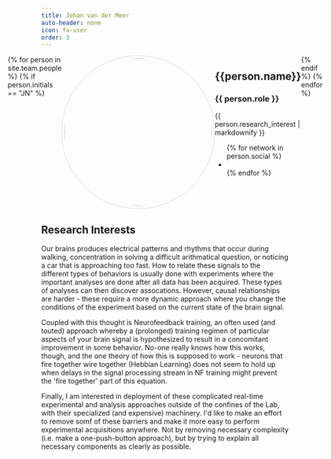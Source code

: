 ```yaml
---
title: Johan van der Meer
auto-header: none
icon: fa-user
order: 3
---
```

<head>
<style>
img.portrait {
  border-radius: 50%;
  width: 300px;
  border: 1px solid #ddd;
  padding: 5px;
}
.row {
  display: flex;
  justify-content: center;
}
</style>
</head>

<section>
  <div class="row">
  {% for person in site.team.people %}
	{% if person.initials == "JN" %}
	  <div class="col">
		<img class="portrait" src="{{ person.image }}" alt="">
	  </div> 
	  <div class="col">
	      <h2> {{person.name}} </h2>
              <h3> {{ person.role }} </h3>
		 {{ person.research_interest | markdownify }}
		 <ul class="icons">
		{% for network in person.social %}
		  <li><a href="{{- network.url -}}" class="{{ network.icon }} fa-2x"></a></li>
		{% endfor %}
		</ul>
	  </div> 
	{% endif %}
  {% endfor %}
  </div>
</section>


## Research Interests
Our brains produces electrical patterns and rhythms that occur during walking, concentration in solving a difficult arithmatical question, or noticing a car that is approaching too fast. How to relate these signals to the different types of behaviors is usually done with experiments where the important analyses are done after all data has been acquired. These types of analyses can then discover assocations. However, causal relationships are harder - these require a more dynamic approach where you change the conditions of the experiment based on the current state of the brain signal.


Coupled with this thought is Neurofeedback training, an often used (and touted) approach whereby a (prolonged) training regimen of particular aspects of your brain signal is hypothesized to result in a concomitant improvement in some behavior. No-one really knows how this works, though, and the one theory of how this is supposed to work - neurons that fire together wire together (Hebbian Learning) does not seem to hold up when delays in the signal processing stream in NF training might prevent the 'fire together' part of this equation.


Finally, I am interested in deployment of these complicated real-time experimental and analysis approaches outside of the confines of the Lab, with their specialized (and expensive) machinery. I'd like to make an effort to remove somf of these barriers and make it more easy to perform experimental acquisitions anywhere. Not by removing necessary complexity (i.e. make a one-push-button approach), but by trying to explain all necessary components as clearly as possible.

